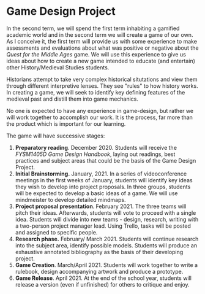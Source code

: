 # Game Design Project

In the second term, we will spend the first term inhabiting a gamified academic world and in the second term we will create a game of our own. As I conceive it, the first term will provide us with some experience to make assessments and evaluations about what was positive or negative about the _Quest for the Middle Ages_ game. We will use this experience to give us ideas about how to create a new game intended to educate \(and entertain\) other History/Medieval Studies students. 

Historians attempt to take very complex historical situtations and view them through different interpretive lenses. They see "rules" to how history works. In creating a game, we will seek to identify key defining features of the medieval past and distill them into game mechanics. 

No one is expected to have any experience in game-design, but rather we will work together to accomplish our work. It is the process, far more than the product which is important for our learning.

The game will have successive stages:

1. **Preparatory reading**. December 2020. Students will receive the _FYSM1405D Game Design Handbook_, laying out readings, best practices and subject areas that could be the basis of the Game Design Project. 
2. **Initial Brainstorming.** January, 2021. In a series of videoconference meetings in the first weeks of January, students will identify key ideas they wish to develop into project proposals. In three groups, students will be expected to develop a basic ideas of a game. We will use mindmeister to develop detailed mindmaps. 
3. **Project proposal presentation**. February 2021. The three teams will pitch their ideas. Afterwards, students will vote to proceed with a single idea. Students will divide into new teams - design, research, writing with a two-person project manager lead. Using Trello, tasks will be posted and assigned to specific people.
4. **Research phase.** February/ March 2021. Students will continue research into the subject area, identify possible models. Students will produce an exhaustive annotated bibliography as the basis of their developing project. 
5. **Game Creation**. March/April 2021. Students will work together to write a rulebook, design accompanying artwork and produce a prototype. 
6. **Game Release**. April 2021. At the end of the school year, students will release a version \(even if unfinished\) for others to critique and enjoy. 

